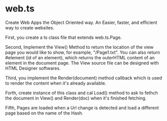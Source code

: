 # web.ts
Create Web Apps the Object Oriented way.
An Easier, faster, and efficient way to create websites. 

First, you create a ts class file that extends web.ts.Page. 

Second, Implement the View() Method to return the location of the view page you would like to show, for example, "/Page1.txt".
You can also return #element (id of an element), which returns the outerHTML content of an element in the document page. The View source file can be designed with HTML Designer softwares.

Third, you implement the Render(document) method callback which is used to render the content when it's already available.

Forth, create instance of this class and cal Load() method to ask to fethch the document in View() and Render(doc) when it's finished fetching.

Fifth, Pages are loaded when a Url change is detected and load a different page based on the name of the Hash. 
